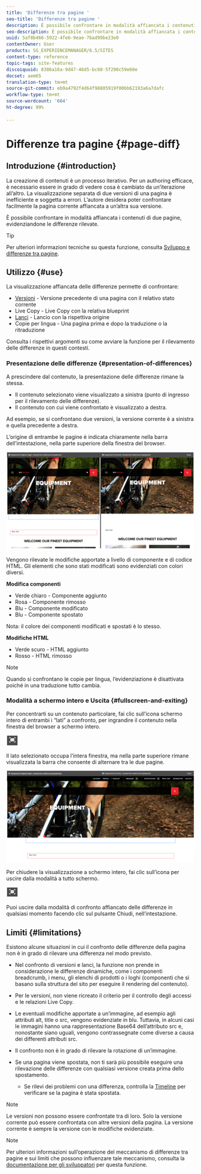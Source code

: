 ```yaml
---
title: 'Differenze tra pagine '
seo-title: 'Differenze tra pagine '
description: È possibile confrontare in modalità affiancata i contenuti di due pagine, evidenziandone le differenze rilevate.
seo-description: È possibile confrontare in modalità affiancata i contenuti di due pagine, evidenziandone le differenze rilevate.
uuid: 5af8b466-5922-4fe6-9eae-7bad99be23e0
contentOwner: User
products: SG_EXPERIENCEMANAGER/6.5/SITES
content-type: reference
topic-tags: site-features
discoiquuid: 8386a16a-9d47-46d5-bc60-5f290c59e60e
docset: aem65
translation-type: tm+mt
source-git-commit: eb9a4792f4d64f98805919f00bb62193a6a7dafc
workflow-type: tm+mt
source-wordcount: '664'
ht-degree: 99%

---
```



# Differenze tra pagine {#page-diff}

## Introduzione {#introduction}

La creazione di contenuti è un processo iterativo. Per un authoring efficace, è necessario essere in grado di vedere cosa è cambiato da un’iterazione all’altro. La visualizzazione separata di due versioni di una pagina è inefficiente e soggetta a errori. L’autore desidera poter confrontare facilmente la pagina corrente affiancata a un’altra sua versione.

È possibile confrontare in modalità affiancata i contenuti di due pagine, evidenziandone le differenze rilevate.

>[!TIP]
>
>Per ulteriori informazioni tecniche su questa funzione, consulta [Sviluppo e differenze tra pagine](/help/sites-developing/pagediff.md#operation-details).

## Utilizzo {#use}

La visualizzazione affiancata delle differenze permette di confrontare:

* [Versioni](/help/sites-authoring/working-with-page-versions.md#comparing-a-version-with-current-page) - Versione precedente di una pagina con il relativo stato corrente
* [](/help/sites-administering/msm-livecopy.md#comparing-a-live-copy-page-with-a-blueprint-page)Live Copy - Live Copy con la relativa blueprint
* [Lanci](/help/sites-authoring/launches-editing.md#comparing-a-launch-page-to-its-source-page) - Lancio con la rispettiva origine
* [](/help/sites-administering/tc-manage.md#comparing-language-copies)Copie per lingua - Una pagina prima e dopo la traduzione o la ritraduzione

Consulta i rispettivi argomenti su come avviare la funzione per il rilevamento delle differenze in questi contesti.

### Presentazione delle differenze   {#presentation-of-differences}

A prescindere dal contenuto, la presentazione delle differenze rimane la stessa.

* Il contenuto selezionato viene visualizzato a sinistra (punto di ingresso per il rilevamento delle differenze).
* Il contenuto con cui viene confrontato è visualizzato a destra.

Ad esempio, se si confrontano due versioni, la versione corrente è a sinistra e quella precedente a destra.

L’origine di entrambe le pagine è indicata chiaramente nella barra dell’intestazione, nella parte superiore della finestra del browser.

![chlimage_1-109](assets/chlimage_1-109.png)

Vengono rilevate le modifiche apportate a livello di componente e di codice HTML. Gli elementi che sono stati modificati sono evidenziati con colori diversi.

**Modifica componenti**

* Verde chiaro - Componente aggiunto
* Rosa - Componente rimosso
* Blu - Componente modificato
* Blu - Componente spostato

Nota: il colore dei componenti modificati e spostati è lo stesso.

**Modifiche HTML**

* Verde scuro - HTML aggiunto
* Rosso - HTML rimosso

>[!NOTE]
>
>Quando si confrontano le copie per lingua, l’evidenziazione è disattivata poiché in una traduzione tutto cambia.

### Modalità a schermo intero e Uscita   {#fullscreen-and-exiting}

Per concentrarti su un contenuto particolare, fai clic sull’icona schermo intero di entrambi i “lati” a confronto, per ingrandire il contenuto nella finestra del browser a schermo intero.

![](do-not-localize/chlimage_1-18.png)

Il lato selezionato occupa l’intera finestra, ma nella parte superiore rimane visualizzata la barra che consente di alternare tra le due pagine.

![chlimage_1-110](assets/chlimage_1-110.png)

Per chiudere la visualizzazione a schermo intero, fai clic sull’icona per uscire dalla modalità a tutto schermo.

![](do-not-localize/chlimage_1-19.png)

Puoi uscire dalla modalità di confronto affiancato delle differenze in qualsiasi momento facendo clic sul pulsante Chiudi, nell’intestazione.

## Limiti   {#limitations}

Esistono alcune situazioni in cui il confronto delle differenze della pagina non è in grado di rilevare una differenza nel modo previsto.

* Nel confronto di versioni e lanci, la funzione non prende in considerazione le differenze dinamiche, come i componenti breadcrumb, i menu, gli elenchi di prodotti o i loghi (componenti che si basano sulla struttura del sito per eseguire il rendering del contenuto).
* Per le versioni, non viene ricreato il criterio per il controllo degli accessi e le relazioni Live Copy.
* Le eventuali modifiche apportate a un’immagine, ad esempio agli attributi alt, title o src, vengono evidenziate in blu. Tuttavia, in alcuni casi le immagini hanno una rappresentazione Base64 dell’attributo src e, nonostante siano uguali, vengono contrassegnate come diverse a causa dei differenti attributi src.
* Il confronto non è in grado di rilevare la rotazione di un’immagine.
* Se una pagina viene spostata, non ti sarà più possibile eseguire una rilevazione delle differenze con qualsiasi versione creata prima dello spostamento.

   * Se rilevi dei problemi con una differenza, controlla la [Timeline](/help/sites-authoring/basic-handling.md#timeline) per verificare se la pagina è stata spostata.

>[!NOTE]
>
>Le versioni non possono essere confrontate tra di loro. Solo la versione corrente può essere confrontata con altre versioni della pagina. La versione corrente è sempre la versione con le modifiche evidenziate.

>[!NOTE]
>
>Per ulteriori informazioni sull’operazione del meccanismo di differenze tra pagine e sui limiti che possono influenzare tale meccanismo, consulta la [documentazione per gli sviluppatori](/help/sites-developing/pagediff.md) per questa funzione.
